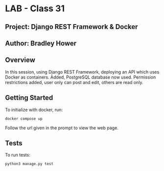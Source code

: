 # LAB - Class 31

## Project: Django REST Framework & Docker

## Author: Bradley Hower

## Overview

In this session, using Django REST Framework, deploying an API which uses Docker as containers.
Added, PostgreSQL database now used. Permission restrictions added, user only can post and edit, others are read only.

## Getting Started

To initialize with docker, run:

`docker compose up`

Follow the url given in the prompt to view the web page.

## Tests

To run tests:

`python3 manage.py test`

